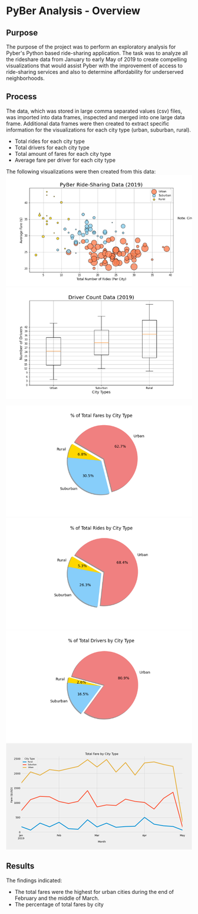 # PyBer Analysis - Overview
## Purpose 
The purpose of the project was to perform an exploratory analysis for Pyber's Python based ride-sharing application. The task was to analyze all the rideshare data from January to early May of 2019 to create compelling visualizations that would assist Pyber with the improvement of access to ride-sharing services and also to determine affordability for underserved neighborhoods. 

## Process
The data, which was stored in large comma separated values (csv) files, was imported into data frames, inspected and merged into one large data frame. Additional data frames were then created to extract specific information for the visualizations for each city type (urban, suburban, rural). 
- Total rides for each city type
- Total drivers for each city type
- Total amount of fares for each city type
- Average fare per driver for each city type

The following visualizations were then created from this data:
![Fig1Total_Number_of_Rides_per_City](https://github.com/LleeMcD/PyBer_Analysis/blob/main/analysis/Fig1.png)
![Fig2Driver_Count_by_City_Type](https://github.com/LleeMcD/PyBer_Analysis/blob/main/analysis/Fig2.png)

![Fig5Total_Fares_by_City_Type](https://github.com/LleeMcD/PyBer_Analysis/blob/main/analysis/Fig5.png)
![Fig6Total_Rides_by_City_Type](https://github.com/LleeMcD/PyBer_Analysis/blob/main/analysis/Fig6.png)
![Fig7Percentage_Total_Drivers_by_City_Type](https://github.com/LleeMcD/PyBer_Analysis/blob/main/analysis/Fig7.png)
![Fig8-Pyber_Challenge](https://github.com/LleeMcD/PyBer_Analysis/blob/main/analysis/Fig8_PyBer_Challenge.png)
## Results
The findings indicated:
- The total fares were the highest for urban cities during the end of February and the middle of March.
- The percentage of total fares by city
